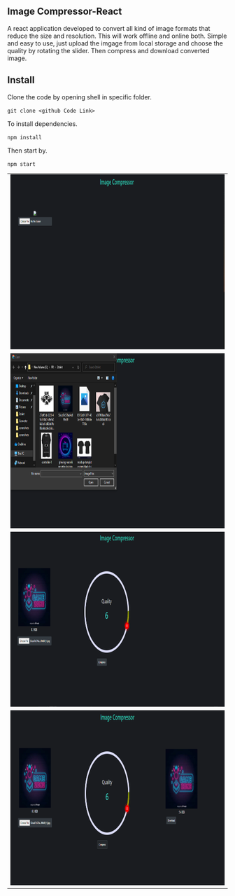 ## Image Compressor-React

A react application developed to convert all kind of image formats that reduce the size and resolution. This will work offline and online both. Simple and easy to use, just upload the imgage from local storage and choose the quality by rotating the slider. Then compress and download converted image.

## Install

Clone the code by opening shell in specific folder.

```shell
git clone <github Code Link>
```

To install dependencies.

```shell
npm install
```

Then start by.

```shell
npm start
```

<table>
  <tr>
    <td><img src="demo1.PNG" width=1000 height=400></td>
  </tr>
  <tr>
    <td><img src="demo2.PNG" width=1000 height=400></td>
  </tr>
  <tr>
    <td><img src="demo3.PNG" width=1000 height=400></td>
  </tr>
  <tr>
    <td><img src="demo4.PNG" width=1000 height=400></td>
  </tr>
 </table>

